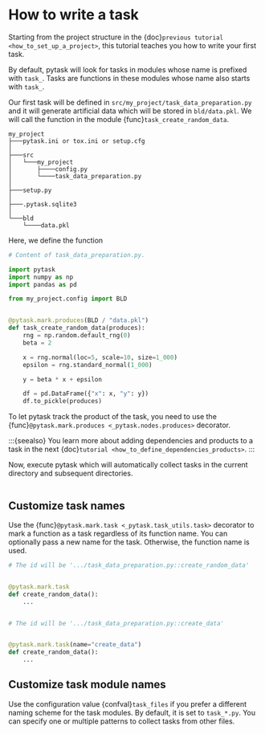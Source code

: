 # How to write a task

Starting from the project structure in the {doc}`previous tutorial <how_to_set_up_a_project>`, this tutorial teaches you how to write your first task.

By default, pytask will look for tasks in modules whose name is prefixed with `task_`.
Tasks are functions in these modules whose name also starts with `task_`.

Our first task will be defined in `src/my_project/task_data_preparation.py` and it
will generate artificial data which will be stored in `bld/data.pkl`. We will call the
function in the module {func}`task_create_random_data`.

```
my_project
├───pytask.ini or tox.ini or setup.cfg
│
├───src
│   └───my_project
│       ├────config.py
│       └────task_data_preparation.py
│
├───setup.py
│
├───.pytask.sqlite3
│
└───bld
    └────data.pkl
```

Here, we define the function

```python
# Content of task_data_preparation.py.

import pytask
import numpy as np
import pandas as pd

from my_project.config import BLD


@pytask.mark.produces(BLD / "data.pkl")
def task_create_random_data(produces):
    rng = np.random.default_rng(0)
    beta = 2

    x = rng.normal(loc=5, scale=10, size=1_000)
    epsilon = rng.standard_normal(1_000)

    y = beta * x + epsilon

    df = pd.DataFrame({"x": x, "y": y})
    df.to_pickle(produces)
```

To let pytask track the product of the task, you need to use the
{func}`@pytask.mark.produces <_pytask.nodes.produces>` decorator.

:::{seealso}
You learn more about adding dependencies and products to a task in the next
{doc}`tutorial <how_to_define_dependencies_products>`.
:::

Now, execute pytask which will automatically collect tasks in the current directory and
subsequent directories.

```{image} /_static/images/how-to-write-a-task.png
```

## Customize task names

Use the {func}`@pytask.mark.task <_pytask.task_utils.task>` decorator to mark a function
as a task regardless of its function name. You can optionally pass a new name for the
task. Otherwise, the function name is used.

```python
# The id will be '.../task_data_preparation.py::create_random_data'


@pytask.mark.task
def create_random_data():
    ...


# The id will be '.../task_data_preparation.py::create_data'


@pytask.mark.task(name="create_data")
def create_random_data():
    ...
```

## Customize task module names

Use the configuration value {confval}`task_files` if you prefer a different naming
scheme for the task modules. By default, it is set to `task_*.py`. You can specify one
or multiple patterns to collect tasks from other files.
